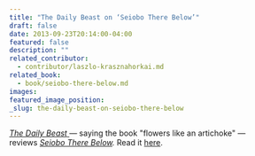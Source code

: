 ```yaml
---
title: "The Daily Beast on ‘Seiobo There Below’"
draft: false
date: 2013-09-23T20:14:00-04:00
featured: false
description: ""
related_contributor:
  - contributor/laszlo-krasznahorkai.md
related_book:
  - book/seiobo-there-below.md
images:
featured_image_position: 
_slug: the-daily-beast-on-seiobo-there-below
---
```


[_The Daily Beast_ ](http://www.thedailybeast.com/articles/2013/09/23/this-week-s-hot-reads-september-23-2013.html)— saying the book "flowers like an artichoke" — reviews _[Seiobo There Below](http://ndbooks.com/book/seiobo-there-below)._ Read it [here](http://www.thedailybeast.com/articles/2013/09/23/this-week-s-hot-reads-september-23-2013.html). 

